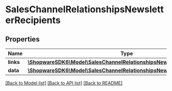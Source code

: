 # SalesChannelRelationshipsNewsletterRecipients

## Properties
Name | Type | Description | Notes
------------ | ------------- | ------------- | -------------
**links** | [**\ShopwareSDK6\Model\SalesChannelRelationshipsNewsletterRecipientsLinks**](SalesChannelRelationshipsNewsletterRecipientsLinks.md) |  | [optional] 
**data** | [**\ShopwareSDK6\Model\SalesChannelRelationshipsNewsletterRecipientsData[]**](SalesChannelRelationshipsNewsletterRecipientsData.md) |  | [optional] 

[[Back to Model list]](../../README.md#documentation-for-models) [[Back to API list]](../../README.md#documentation-for-api-endpoints) [[Back to README]](../../README.md)


